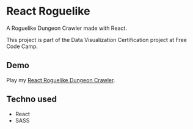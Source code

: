# React Roguelike

A Roguelike Dungeon Crawler made with React.

This project is part of the Data Visualization Certification project at Free Code Camp.

## Demo

Play my [React Roguelike Dungeon Crawler](http://roguelike.lemaitre-creation.fr/).

## Techno used

* React
* SASS